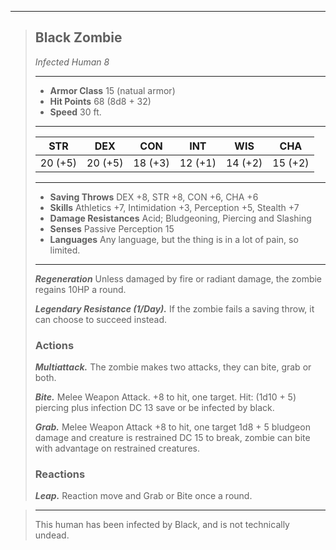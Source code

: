 ___
> ## Black Zombie
>*Infected Human 8*
> ___
> - **Armor Class** 15 (natual armor)
> - **Hit Points** 68 (8d8 + 32)
> - **Speed** 30 ft.
>___
>|STR|DEX|CON|INT|WIS|CHA|
>|:---:|:---:|:---:|:---:|:---:|:---:|
>|20 (+5)|20 (+5)|18 (+3)|12 (+1)|14 (+2)|15 (+2)|
>___
> - **Saving Throws** DEX +8, STR +8, CON +6, CHA +6
> - **Skills** Athletics +7, Intimidation +3, Perception +5, Stealth +7
> - **Damage Resistances** Acid; Bludgeoning, Piercing and Slashing
> - **Senses** Passive Perception 15
> - **Languages** Any language, but the thing is in a lot of pain, so limited.
> ___
>
> ***Regeneration*** Unless damaged by fire or radiant damage, the zombie regains 10HP a round.
>
> ***Legendary Resistance (1/Day).*** If the zombie fails a saving throw, it can choose to succeed instead.
>
> ### Actions
> ***Multiattack.*** The zombie makes two attacks, they can bite, grab or both.
>
> ***Bite.*** Melee Weapon Attack. +8 to hit, one target. Hit: (1d10 + 5) piercing plus infection DC 13 save or be infected by black.
>
> ***Grab.*** Melee Weapon Attack +8 to hit, one target 1d8 + 5 bludgeon damage and creature is restrained DC 15 to break, zombie can bite with advantage on restrained creatures.
>
>### Reactions
> ***Leap.*** Reaction move and Grab or Bite once a round.
>

>___
> This human has been infected by Black, and is not technically undead.
